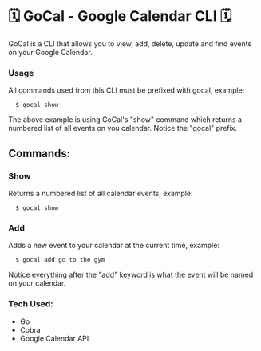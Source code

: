 # 🗓 GoCal - Google Calendar CLI 🗓
GoCal is a CLI that allows you to view, add, delete, update and find events on your Google Calendar. 

### Usage
All commands used from this CLI must be prefixed with gocal, example:

      $ gocal show

The above example is using GoCal's "show" command which returns a numbered list of all events on you calendar. Notice the "gocal" prefix. 

## Commands:
### Show
Returns a numbered list of all calendar events, example:

      $ gocal show

### Add
Adds a new event to your calendar at the current time, example:

      $ gocal add go to the gym

Notice everything after the "add" keyword is what the event will be named on your calendar.


### Tech Used:
- Go
- Cobra
- Google Calendar API

